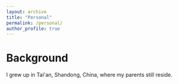 ```yaml
---
layout: archive
title: "Personal"
permalink: /personal/
author_profile: true
---
```


# Background

I grew up in Tai'an, Shandong, China, where my parents still reside.